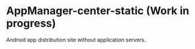 # AppManager-center-static (Work in progress)

Android app distribution site without application servers.

